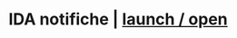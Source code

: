 # IDA notifiche | [launch / open](http://ccristiano22/ida-inclusive-digital-assistant.io/prototipi/IDAnotifiche)
